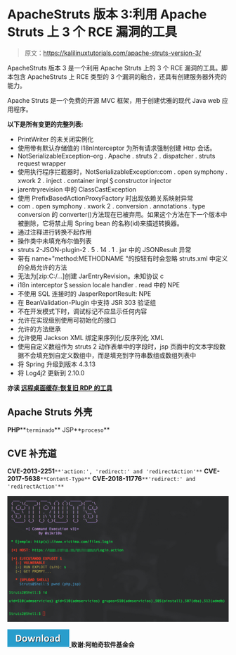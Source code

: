 # ApacheStruts 版本 3:利用 Apache Struts 上 3 个 RCE 漏洞的工具

> 原文：<https://kalilinuxtutorials.com/apache-struts-version-3/>

ApacheStruts 版本 3 是一个利用 Apache Struts 上的 3 个 RCE 漏洞的工具。脚本包含 ApacheStruts 上 RCE 类型的 3 个漏洞的融合，还具有创建服务器外壳的能力。

Apache Struts 是一个免费的开源 MVC 框架，用于创建优雅的现代 Java web 应用程序。

**以下是所有变更的完整列表:**

*   PrintWriter 的未关闭实例化
*   使用带有默认存储值的 I18nInterceptor 为所有请求强制创建 Http 会话。
*   NotSerializableException–org . Apache . struts 2 . dispatcher . struts request wrapper
*   使用执行程序拦截器时，NotSerializableException:com . open symphony . xwork 2 . inject . container impl＄constructor injector
*   jarentryrevision 中的 ClassCastException
*   使用 PrefixBasedActionProxyFactory 时出现依赖关系映射异常
*   com . open symphony . xwork 2 . conversion . annotations . type conversion 的 converter()方法现在已被弃用。如果这个方法在下一个版本中被删除，它将禁止用 Spring bean 的名称(id)来描述转换器。
*   通过注释进行转换不起作用
*   操作类中未填充布尔值列表
*   struts 2-JSON-plugin-2 . 5 . 14 . 1 . jar 中的 JSONResult 异常
*   带有 name="method:METHODNAME "的按钮有时会忽略 struts.xml 中定义的全局允许的方法
*   无法为[zip:C:/…]创建 JarEntryRevision。未知协议 c
*   i18n interceptor＄session locale handler . read 中的 NPE
*   不使用 SQL 连接时的 JasperReportResult: NPE
*   在 BeanValidation-Plugin 中支持 JSR 303 验证组
*   不在开发模式下时，调试标记不应显示任何内容
*   允许在实现级别使用可初始化的接口
*   允许的方法继承
*   允许使用 Jackson XML 绑定来序列化/反序列化 XML
*   使用自定义数组作为 struts 2 动作表单中的字段时，jsp 页面中的文本字段数据不会填充到自定义数组中，而是填充到字符串数组或数组列表中
*   将 Spring 升级到版本 4.3.13
*   将 Log4j2 更新到 2.10.0

**亦读 [远程桌面缓存:恢复旧 RDP 的工具](https://kalilinuxtutorials.com/remote-desktop-caching-tool/)**

## **Apache Struts 外壳**

**PHP****`terminado`**
JSP**`proceso`**

## CVE 补充道

**CVE-2013-2251**`**'action:', 'redirect:' and 'redirectAction'**`
**CVE-2017-5638**`**Content-Type**`
**CVE-2018-11776**`**'redirect:' and 'redirectAction'**`

![](img/23a0e221ceef60edcbb244384291b057.png)

[![](img/d861a9096555aeb1980fc054015933d7.png) ](https://github.com/s1kr10s/Apache-Struts-v3) **致谢:阿帕奇软件基金会**